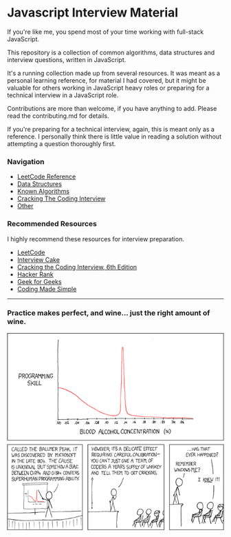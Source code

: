 
# Javascript Interview Material

If you're like me, you spend most of your time working with full-stack JavaScript.

This repository is a collection of common algorithms, data structures and interview
questions, written in JavaScript.

It's a running collection made up from several resources. It was meant as a personal
learning reference, for material I had covered, but it might be valuable for others
working in JavaScript heavy roles or preparing for a technical interview in a JavaScript
role.

Contributions are more than welcome, if you have anything to add. Please read the
contributing.md for details.

If you're preparing for a technical interview, again, this is meant only as a reference.
I personally think there is little value in reading a solution without attempting
a question thoroughly first.

### Navigation

* [LeetCode Reference](/nav/leetcode_reference.md)
* [Data Structures](/nav/data_structures.md)
* [Known Algorithms](/nav/known_algorithms.md)
* [Cracking The Coding Interview](/nav/cracking_the_coding_interview.md)
* [Other](/nav/other.md)

### Recommended Resources

I highly recommend these resources for interview preparation.

* [LeetCode](https://leetcode.com/)
* [Interview Cake](https://www.interviewcake.com)
* [Cracking the Coding Interview, 6th Edition](https://www.careercup.com/book)
* [Hacker Rank](https://www.hackerrank.com/)
* [Geek for Geeks](http://www.geeksforgeeks.org/)
* [Coding Made Simple](https://www.youtube.com/channel/UCZLJf_R2sWyUtXSKiKlyvAw)

---

### Practice makes perfect, and wine... just the right amount of wine.

<img src="/ballmer_peak.png" />


